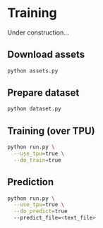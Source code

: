 # Training

Under construction...

## Download assets
```sh
python assets.py
```

## Prepare dataset
```sh
python dataset.py
```

## Training (over TPU)
```sh
python run.py \
  --use_tpu=true \
  --do_train=true
```

## Prediction
```sh
python run.py \
  --use_tpu=true \
  --do_predict=true
  --predict_file=<text_file>
```
